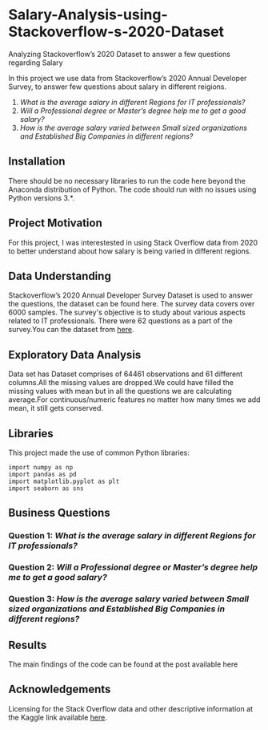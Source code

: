 # Salary-Analysis-using-Stackoverflow-s-2020-Dataset
Analyzing Stackoverflow’s 2020 Dataset to answer a few questions regarding Salary

In this project we use data from Stackoverflow’s 2020 Annual Developer Survey, to answer few questions about salary in different reigions.
1. *What is the average salary in different Regions for IT professionals?*
2. *Will a Professional degree or Master’s degree help me to get a good salary?*
3. *How is the average salary varied between Small sized organizations and Established Big Companies in different regions?*
## Installation
There should be no necessary libraries to run the code here beyond the Anaconda distribution of Python. The code should run with no issues using Python versions 3.*.

## Project Motivation
For this project, I was interestested in using Stack Overflow data from 2020 to better understand about how salary is being varied in different regions.

## Data Understanding
Stackoverflow’s 2020 Annual Developer Survey Dataset is used to answer the questions, the dataset can be found here. The survey data covers over 6000 samples. The survey's objective is to study about various aspects related to IT professionals.
There were 62 questions as a part of the survey.You can the dataset from [here](https://insights.stackoverflow.com/survey).

## Exploratory Data Analysis
Data set has Dataset comprises of 64461 observations and 61 different columns.All the missing values are dropped.We could have filled the missing values with mean but in all the questions we are calculating average.For continuous/numeric features no matter how many times we add mean, it still gets conserved.

## Libraries

This project made the use of common Python libraries:
```
import numpy as np 
import pandas as pd 
import matplotlib.pyplot as plt
import seaborn as sns 
```

## Business Questions

### Question 1: *What is the average salary in different Regions for IT professionals?*
### Question 2: *Will a Professional degree or Master’s degree help me to get a good salary?*
### Question 3: *How is the average salary varied between Small sized organizations and Established Big Companies in different regions?*

## Results
The main findings of the code can be found at the post available here

## Acknowledgements
Licensing for the Stack Overflow data and other descriptive information at the Kaggle link available [here](https://www.kaggle.com/aitzaz/stack-overflow-developer-survey-2020).
